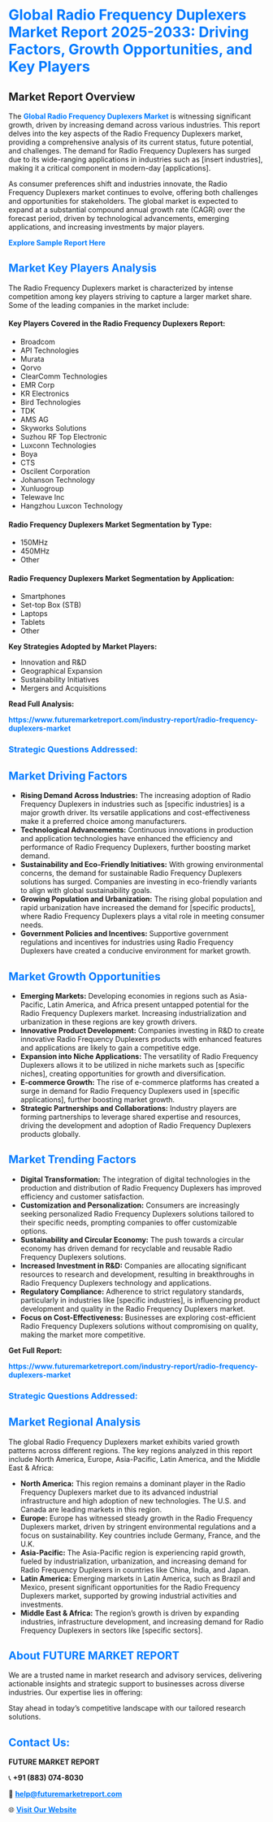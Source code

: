<h1 style="color: #007BFF;">Global Radio Frequency Duplexers Market Report 2025-2033: Driving Factors, Growth Opportunities, and Key Players</h1>

<section id="overview">
<h2>Market Report Overview</h2>
<p>The <a href="https://www.futuremarketreport.com/industry-report/radio-frequency-duplexers-market" style="color: #007BFF; text-decoration: none;"><strong>Global Radio Frequency Duplexers Market</strong></a> is witnessing significant growth, driven by increasing demand across various industries. This report delves into the key aspects of the Radio Frequency Duplexers market, providing a comprehensive analysis of its current status, future potential, and challenges. The demand for Radio Frequency Duplexers has surged due to its wide-ranging applications in industries such as [insert industries], making it a critical component in modern-day [applications].</p>
<p>As consumer preferences shift and industries innovate, the Radio Frequency Duplexers market continues to evolve, offering both challenges and opportunities for stakeholders. The global market is expected to expand at a substantial compound annual growth rate (CAGR) over the forecast period, driven by technological advancements, emerging applications, and increasing investments by major players.</p>
</section>

<section id="overview">
<p><a href="https://www.futuremarketreport.com/request-sample/reportId=82349" style="color: #007BFF; text-decoration: none;"><strong>Explore Sample Report Here</strong></a></p>
</section>

<section id="key-players">
<h2 style="color: #007BFF;">Market Key Players Analysis</h2>
<p>The Radio Frequency Duplexers market is characterized by intense competition among key players striving to capture a larger market share. Some of the leading companies in the market include:</p>
<h4>Key Players Covered in the Radio Frequency Duplexers Report:</h4>
<ul><li>Broadcom</li><li>API Technologies</li><li>Murata</li><li>Qorvo</li><li>ClearComm Technologies</li><li>EMR Corp</li><li>KR Electronics</li><li>Bird Technologies</li><li>TDK</li><li>AMS AG</li><li>Skyworks Solutions</li><li>Suzhou RF Top Electronic</li><li>Luxconn Technologies</li><li>Boya</li><li>CTS</li><li>Oscilent Corporation</li><li>Johanson Technology</li><li>Xunluogroup</li><li>Telewave Inc</li><li>Hangzhou Luxcon Technology</li></ul>
<h4>Radio Frequency Duplexers Market Segmentation by Type:</h4>
<ul><li>150MHz</li><li>450MHz</li><li>Other</li></ul>

<h4>Radio Frequency Duplexers Market Segmentation by Application:</h4>
<ul><li>Smartphones</li><li>Set-top Box (STB)</li><li>Laptops</li><li>Tablets</li><li>Other</li></ul>
<p><strong>Key Strategies Adopted by Market Players:</strong></p>
<ul>
<li>Innovation and R&D</li>
<li>Geographical Expansion</li>
<li>Sustainability Initiatives</li>
<li>Mergers and Acquisitions</li>
</ul>
</section>

<section>
<p><strong>Read Full Analysis: </strong></p><a href="https://www.futuremarketreport.com/industry-report/radio-frequency-duplexers-market" style="color: #007BFF; text-decoration: none;"><strong>https://www.futuremarketreport.com/industry-report/radio-frequency-duplexers-market</strong></a>
<h3 style="color: #007BFF;">Strategic Questions Addressed:</h3>
</section>

<section id="driving-factors">
<h2 style="color: #007BFF;">Market Driving Factors</h2>
<ul>
<li><strong>Rising Demand Across Industries:</strong> The increasing adoption of Radio Frequency Duplexers in industries such as [specific industries] is a major growth driver. Its versatile applications and cost-effectiveness make it a preferred choice among manufacturers.</li>
<li><strong>Technological Advancements:</strong> Continuous innovations in production and application technologies have enhanced the efficiency and performance of Radio Frequency Duplexers, further boosting market demand.</li>
<li><strong>Sustainability and Eco-Friendly Initiatives:</strong> With growing environmental concerns, the demand for sustainable Radio Frequency Duplexers solutions has surged. Companies are investing in eco-friendly variants to align with global sustainability goals.</li>
<li><strong>Growing Population and Urbanization:</strong> The rising global population and rapid urbanization have increased the demand for [specific products], where Radio Frequency Duplexers plays a vital role in meeting consumer needs.</li>
<li><strong>Government Policies and Incentives:</strong> Supportive government regulations and incentives for industries using Radio Frequency Duplexers have created a conducive environment for market growth.</li>
</ul>
</section>

<section id="growth-opportunities">
<h2 style="color: #007BFF;">Market Growth Opportunities</h2>
<ul>
<li><strong>Emerging Markets:</strong> Developing economies in regions such as Asia-Pacific, Latin America, and Africa present untapped potential for the Radio Frequency Duplexers market. Increasing industrialization and urbanization in these regions are key growth drivers.</li>
<li><strong>Innovative Product Development:</strong> Companies investing in R&D to create innovative Radio Frequency Duplexers products with enhanced features and applications are likely to gain a competitive edge.</li>
<li><strong>Expansion into Niche Applications:</strong> The versatility of Radio Frequency Duplexers allows it to be utilized in niche markets such as [specific niches], creating opportunities for growth and diversification.</li>
<li><strong>E-commerce Growth:</strong> The rise of e-commerce platforms has created a surge in demand for Radio Frequency Duplexers used in [specific applications], further boosting market growth.</li>
<li><strong>Strategic Partnerships and Collaborations:</strong> Industry players are forming partnerships to leverage shared expertise and resources, driving the development and adoption of Radio Frequency Duplexers products globally.</li>
</ul>
</section>

<section id="trending-factors">
<h2 style="color: #007BFF;">Market Trending Factors</h2>
<ul>
<li><strong>Digital Transformation:</strong> The integration of digital technologies in the production and distribution of Radio Frequency Duplexers has improved efficiency and customer satisfaction.</li>
<li><strong>Customization and Personalization:</strong> Consumers are increasingly seeking personalized Radio Frequency Duplexers solutions tailored to their specific needs, prompting companies to offer customizable options.</li>
<li><strong>Sustainability and Circular Economy:</strong> The push towards a circular economy has driven demand for recyclable and reusable Radio Frequency Duplexers solutions.</li>
<li><strong>Increased Investment in R&D:</strong> Companies are allocating significant resources to research and development, resulting in breakthroughs in Radio Frequency Duplexers technology and applications.</li>
<li><strong>Regulatory Compliance:</strong> Adherence to strict regulatory standards, particularly in industries like [specific industries], is influencing product development and quality in the Radio Frequency Duplexers market.</li>
<li><strong>Focus on Cost-Effectiveness:</strong> Businesses are exploring cost-efficient Radio Frequency Duplexers solutions without compromising on quality, making the market more competitive.</li>
</ul>
</section>

<section>
<p><strong>Get Full Report: </strong></p><a href="https://www.futuremarketreport.com/industry-report/radio-frequency-duplexers-market" style="color: #007BFF; text-decoration: none;"><strong>https://www.futuremarketreport.com/industry-report/radio-frequency-duplexers-market</strong></a>
<h3 style="color: #007BFF;">Strategic Questions Addressed:</h3>
</section>


<section id="regional-analysis">
<h2 style="color: #007BFF;">Market Regional Analysis</h2>
<p>The global Radio Frequency Duplexers market exhibits varied growth patterns across different regions. The key regions analyzed in this report include North America, Europe, Asia-Pacific, Latin America, and the Middle East & Africa:</p>
<ul>
<li><strong>North America:</strong> This region remains a dominant player in the Radio Frequency Duplexers market due to its advanced industrial infrastructure and high adoption of new technologies. The U.S. and Canada are leading markets in this region.</li>
<li><strong>Europe:</strong> Europe has witnessed steady growth in the Radio Frequency Duplexers market, driven by stringent environmental regulations and a focus on sustainability. Key countries include Germany, France, and the U.K.</li>
<li><strong>Asia-Pacific:</strong> The Asia-Pacific region is experiencing rapid growth, fueled by industrialization, urbanization, and increasing demand for Radio Frequency Duplexers in countries like China, India, and Japan.</li>
<li><strong>Latin America:</strong> Emerging markets in Latin America, such as Brazil and Mexico, present significant opportunities for the Radio Frequency Duplexers market, supported by growing industrial activities and investments.</li>
<li><strong>Middle East & Africa:</strong> The region’s growth is driven by expanding industries, infrastructure development, and increasing demand for Radio Frequency Duplexers in sectors like [specific sectors].</li>
</ul>
</section>

<footer>
<h2 style="color: #007BFF;">About FUTURE MARKET REPORT</h2>
<p>We are a trusted name in market research and advisory services, delivering actionable insights and strategic support to businesses across diverse industries. Our expertise lies in offering:</p>

<p>Stay ahead in today’s competitive landscape with our tailored research solutions.</p>

<h2 style="color: #007BFF;">Contact Us:</h2>
<p><strong>FUTURE MARKET REPORT</strong></p>
<p>📞 <strong>+91 (883) 074-8030</strong></p>
<p>📧 <strong><a href="mailto:help@futuremarketreport.com" style="color: #007BFF;">help@futuremarketreport.com</a></strong></p>
<p>🌐 <strong><a href="https://www.futuremarketreport.com/" style="color: #007BFF;">Visit Our Website</a></strong></p>
</footer>